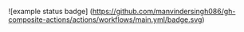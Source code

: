 ![example status badge]
(https://github.com/manvindersingh086/gh-composite-actions/actions/workflows/main.yml/badge.svg)

